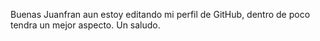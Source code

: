 Buenas Juanfran aun estoy editando mi perfil de GitHub, dentro de poco tendra un mejor aspecto. Un saludo.
